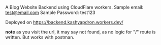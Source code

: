 A Blog Website Backend using CloudFlare workers.
Sample email: test@email.com
Sample Password: test123

Deployed on https://backend.kashyapdron.workers.dev/

**note** as you visit the url, it may say not found, as no logic for "/" route is written. But works with postman. 



